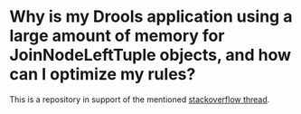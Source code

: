 # Why is my Drools application using a large amount of memory for JoinNodeLeftTuple objects, and how can I optimize my rules?

This is a repository in support of the mentioned [stackoverflow thread](https://stackoverflow.com/questions/78944168/why-is-my-drools-application-using-a-large-amount-of-memory-for-joinnodelefttupl).
